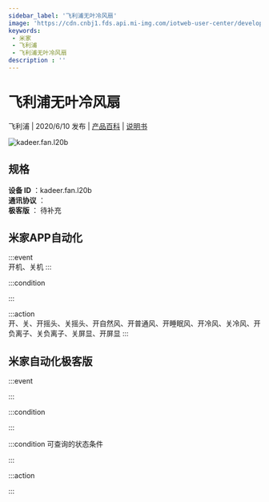 ```yaml
---
sidebar_label: '飞利浦无叶冷风扇'
image: 'https://cdn.cnbj1.fds.api.mi-img.com/iotweb-user-center/developer_1679047725845MW03sI3c.png?GalaxyAccessKeyId=AKVGLQWBOVIRQ3XLEW&Expires=9223372036854775807&Signature=kjjIE25OMVjXN0lawcRXWwotjIs='
keywords: 
 - 米家
 - 飞利浦
 - 飞利浦无叶冷风扇
description : ''
---
```

# 飞利浦无叶冷风扇

飞利浦 | 2020/6/10 发布 | [产品百科](https://home.mi.com/webapp/content/baike/product/index.html?model=kadeer.fan.l20b/) | [说明书](https://home.mi.com/views/introduction.html?model=kadeer.fan.l20b&region=cn)

![kadeer.fan.l20b](https://cdn.cnbj1.fds.api.mi-img.com/iotweb-user-center/developer_1679047725845MW03sI3c.png?GalaxyAccessKeyId=AKVGLQWBOVIRQ3XLEW&Expires=9223372036854775807&Signature=kjjIE25OMVjXN0lawcRXWwotjIs=)

## 规格  
> 
**设备 ID** ：kadeer.fan.l20b  
**通讯协议** ：  
**极客版**  ： 待补充 


## 米家APP自动化  

:::event  
开机、关机
:::

:::condition  

:::

:::action   
开、关、开摇头、关摇头、开自然风、开普通风、开睡眠风、开冷风、关冷风、开负离子、关负离子、关屏显、开屏显
:::

## 米家自动化极客版  

:::event  

:::

:::condition  

:::

:::condition 可查询的状态条件  

:::

:::action  

:::

        
